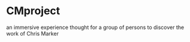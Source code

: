 # CMproject
an immersive experience thought for a group of persons to discover the work of Chris Marker
